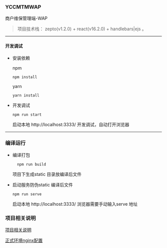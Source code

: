### YCCMTMWAP

  商户维保管理端-WAP
  > 项目技术栈： zepto(v1.2.0) + react(v16.2.0) + handlebars|ejs 。
--- 

#### 开发调试
  - 安装依赖
  
    npm
    ```
    npm install
    ```
    yarn
    ```
    yarn install
    ```

  - 开发调试

    ```
    npm run start
    ```
    启动本地 http://localhost:3333/ 开发调试，自动打开浏览器

---

### 编译运行

  - 编译打包
    
    ```
      npm run build
    ```

    项目下生成static 目录放编译后文件

  - 启动服务防伪static 编译后文件

    ```
    npm run serve
    ```
    启动本地 http://localhost:3333/ 浏览器需要手动输入serve 地址

### 项目相关说明

[项目相关说明](docs/index/index.md)

[正式环境nginx配置](docs/nginx/index.md)
